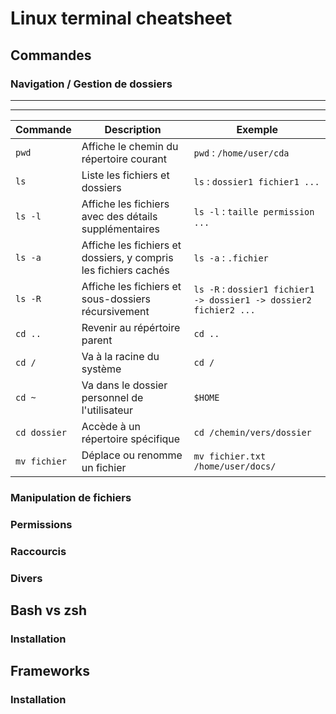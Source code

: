 # Linux terminal cheatsheet

## Commandes

### Navigation / Gestion de dossiers
------------------------------------
-----------------------------------
|Commande|Description|Exemple|
|--------|-----------|-------|
|`pwd`|Affiche le chemin du répertoire courant|`pwd` : `/home/user/cda`|
|`ls`|Liste les fichiers et dossiers|`ls` : `dossier1 fichier1 ...`|
|`ls -l`|Affiche les fichiers avec des détails supplémentaires|`ls -l` : `taille permission ...`|
|`ls -a`|Affiche les fichiers et dossiers, y compris les fichiers cachés|`ls -a` : `.fichier`|
|`ls -R`|Affiche les fichiers et sous-dossiers récursivement|`ls -R` : `dossier1 fichier1 -> dossier1 -> dossier2 fichier2 ...`|
|`cd ..`| Revenir au répértoire parent| `cd ..`|
|`cd /`|Va à la racine du système|`cd /`|
|`cd ~`|Va dans le dossier personnel de l'utilisateur |`$HOME`|
|`cd dossier`| Accède à un répertoire spécifique| `cd /chemin/vers/dossier`|
|`mv fichier`|Déplace ou renomme un fichier|`mv fichier.txt /home/user/docs/`|

### Manipulation de fichiers

### Permissions

### Raccourcis

### Divers

## Bash vs zsh

### Installation

## Frameworks

### Installation
